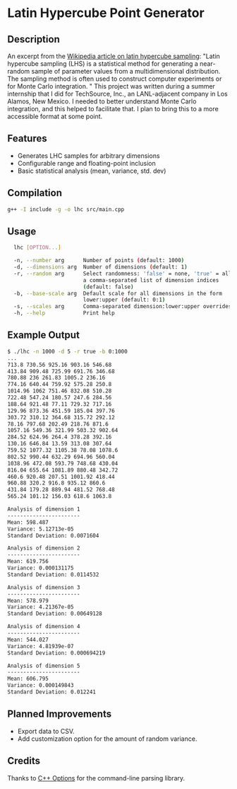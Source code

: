 # Latin Hypercube Point Generator

## Description

An excerpt from the [Wikipedia article on latin hypercube sampling](https://en.wikipedia.org/wiki/Latin_hypercube_sampling#cite_note-C3M-1): "Latin hypercube sampling (LHS) is a statistical method for generating a near-random sample of parameter values from a multidimensional distribution. The sampling method is often used to construct computer experiments or for Monte Carlo integration. " This project was written during a summer internship that I did for TechSource, Inc., an LANL-adjacent company in Los Alamos, New Mexico. I needed to better understand Monte Carlo integration, and this helped to facilitate that. I plan to bring this to a more accessible format at some point.

## Features

-   Generates LHC samples for arbitrary dimensions
-   Configurable range and floating-point inclusion
-   Basic statistical analysis (mean, variance, std. dev)

## Compilation

```bash
g++ -I include -g -o lhc src/main.cpp
```

## Usage

```bash
  lhc [OPTION...]

  -n, --number arg      Number of points (default: 1000)
  -d, --dimensions arg  Number of dimensions (default: 1)
  -r, --random arg      Select randomness: 'false' = none, 'true' = all, or
                        a comma-separated list of dimension indices
                        (default: false)
  -b, --base-scale arg  Default scale for all dimensions in the form
                        lower:upper (default: 0:1)
  -s, --scales arg      Comma-separated dimension:lower:upper overrides
  -h, --help            Print help
```

## Example Output

```bash
$ ./lhc -n 1000 -d 5 -r true -b 0:1000
...
713.8 730.56 925.16 903.16 546.68
413.84 909.48 725.99 691.76 346.68
780.88 236 261.83 1005.2 236.16
774.16 640.44 759.92 575.28 250.8
1014.96 1062 751.46 832.08 510.28
722.48 547.24 180.57 247.6 284.56
188.64 921.48 77.11 729.32 717.16
129.96 873.36 451.59 185.04 397.76
303.72 310.12 364.68 315.72 292.12
78.16 797.68 202.49 218.76 871.6
1057.16 549.36 321.99 503.32 902.64
284.52 624.96 264.4 378.28 392.16
130.16 646.84 13.59 313.08 307.64
759.52 1077.32 1105.38 78.08 1078.6
802.52 990.44 632.29 694.96 560.04
1038.96 472.08 593.79 748.68 430.04
816.04 655.64 1081.89 880.48 342.72
460.6 920.48 207.51 1001.92 418.44
960.88 320.2 916.8 935.12 860.6
431.84 179.28 889.94 481.52 768.48
565.24 101.12 156.03 618.6 1063.8

Analysis of dimension 1
-----------------------
Mean: 598.487
Variance: 5.12713e-05
Standard Deviation: 0.0071604

Analysis of dimension 2
-----------------------
Mean: 619.756
Variance: 0.000131175
Standard Deviation: 0.0114532

Analysis of dimension 3
-----------------------
Mean: 578.979
Variance: 4.21367e-05
Standard Deviation: 0.00649128

Analysis of dimension 4
-----------------------
Mean: 544.027
Variance: 4.81939e-07
Standard Deviation: 0.000694219

Analysis of dimension 5
-----------------------
Mean: 606.795
Variance: 0.000149843
Standard Deviation: 0.012241
```

## Planned Improvements

-   Export data to CSV.
-   Add customization option for the amount of random variance.

## Credits

Thanks to [C++ Options](https://github.com/jarro2783/cxxopts) for the command-line parsing library.
